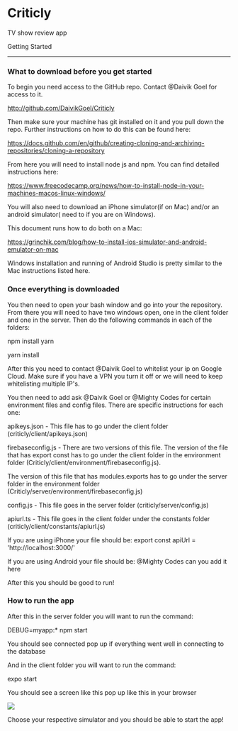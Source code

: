# Criticly
TV show review app

Getting Started

---------------

### What to download before you get started

To begin you need access to the GitHub repo. Contact @Daivik Goel for access to it.

<http://github.com/DaivikGoel/Criticly>

Then make sure your machine has git installed on it and you pull down the repo. Further instructions on how to do this can be found here:

<https://docs.github.com/en/github/creating-cloning-and-archiving-repositories/cloning-a-repository>

From here you will need to install node js and npm. You can find detailed instructions here:

<https://www.freecodecamp.org/news/how-to-install-node-in-your-machines-macos-linux-windows/>

You will also need to download an iPhone simulator(if on Mac) and/or an android simulator( need to if you are on Windows).

This document runs how to do both on a Mac:

<https://grinchik.com/blog/how-to-install-ios-simulator-and-android-emulator-on-mac>

Windows installation and running of Android Studio is pretty similar to the Mac instructions listed here.

### Once everything is downloaded

You then need to open your bash window and go into your the repository. From there you will need to have two windows open, one in the client folder and one in the server. Then do the following commands in each of the folders:

npm install yarn

yarn install

After this you need to contact @Daivik Goel to whitelist your ip on Google Cloud. Make sure if you have a VPN you turn it off or we will need to keep whitelisting multiple IP's.

You then need to add ask @Daivik Goel or @Mighty Codes for certain environment files and config files. There are specific instructions for each one:

apikeys.json - This file has to go under the client folder (criticly/client/apikeys.json)

firebaseconfig.js - There are two versions of this file. The version of the file that has export const has to go under the client folder in the environment folder (Criticly/client/environment/firebaseconfig.js).

The version of this file that has modules.exports has to go under the server folder in the environment folder (Criticly/server/environment/firebaseconfig.js)

config.js - This file goes in the server folder (criticly/server/config.js)

apiurl.ts - This file goes in the client folder under the constants folder (criticly/client/constants/apiurl.js)

If you are using iPhone your file should be: export const apiUrl = 'http://localhost:3000/'

If you are using Android your file should be: @Mighty Codes can you add it here

After this you should be good to run!

### How to run the app

After this in the server folder you will want to run the command:

DEBUG=myapp:* npm start

You should see connected pop up if everything went well in connecting to the database

And in the client folder you will want to run the command:

expo start

You should see a screen like this pop up like this in your browser

![](blob:https://euangoddard.github.io/8e0fa87d-652c-458b-bc20-f95c2e09f572)

Choose your respective simulator and you should be able to start the app!
